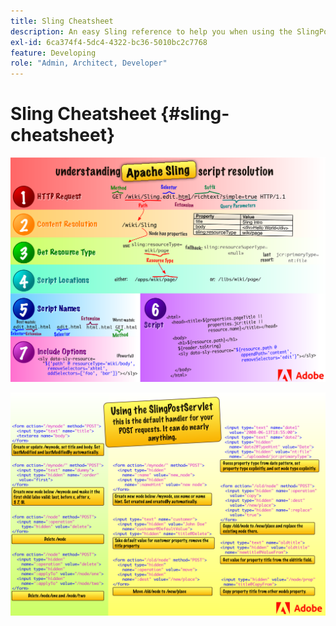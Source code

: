 ```yaml
---
title: Sling Cheatsheet
description: An easy Sling reference to help you when using the SlingPostServlet, the default handler for your POST requests.
exl-id: 6ca374f4-5dc4-4322-bc36-5010bc2c7768
feature: Developing
role: "Admin, Architect, Developer"
---
```

# Sling Cheatsheet {#sling-cheatsheet}

![Understanding Apache Sling script resolution.](assets/sling-cheatsheet-01.png)  

![Using the SlingPostServlet - this is the default handler for your POST requests; it can do nearly anything.](assets/sling-cheatsheet-02.png)
